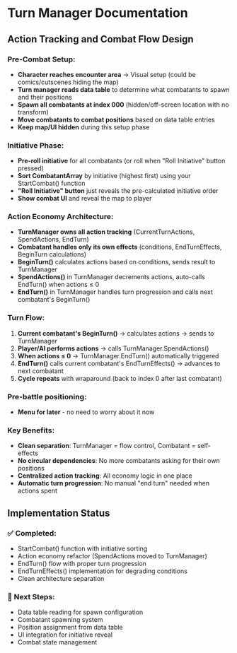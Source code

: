 # Turn Manager Documentation

## Action Tracking and Combat Flow Design

### Pre-Combat Setup:
- **Character reaches encounter area** → Visual setup (could be comics/cutscenes hiding the map)
- **Turn manager reads data table** to determine what combatants to spawn and their positions
- **Spawn all combatants at index 000** (hidden/off-screen location with no transform)
- **Move combatants to combat positions** based on data table entries
- **Keep map/UI hidden** during this setup phase

### Initiative Phase:
- **Pre-roll initiative** for all combatants (or roll when "Roll Initiative" button pressed)
- **Sort CombatantArray** by initiative (highest first) using your StartCombat() function
- **"Roll Initiative" button** just reveals the pre-calculated initiative order
- **Show combat UI** and reveal the map to player

### Action Economy Architecture:
- **TurnManager owns all action tracking** (CurrentTurnActions, SpendActions, EndTurn)
- **Combatant handles only its own effects** (conditions, EndTurnEffects, BeginTurn calculations)
- **BeginTurn()** calculates actions based on conditions, sends result to TurnManager
- **SpendActions()** in TurnManager decrements actions, auto-calls EndTurn() when actions ≤ 0
- **EndTurn()** in TurnManager handles turn progression and calls next combatant's BeginTurn()

### Turn Flow:
1. **Current combatant's BeginTurn()** → calculates actions → sends to TurnManager
2. **Player/AI performs actions** → calls TurnManager.SpendActions()
3. **When actions ≤ 0** → TurnManager.EndTurn() automatically triggered
4. **EndTurn()** calls current combatant's EndTurnEffects() → advances to next combatant
5. **Cycle repeats** with wraparound (back to index 0 after last combatant)

### Pre-battle positioning:
- **Menu for later** - no need to worry about it now

### Key Benefits:
- **Clean separation**: TurnManager = flow control, Combatant = self-effects
- **No circular dependencies**: No more combatants asking for their own positions
- **Centralized action tracking**: All economy logic in one place
- **Automatic turn progression**: No manual "end turn" needed when actions spent

## Implementation Status

### ✅ Completed:
- StartCombat() function with initiative sorting
- Action economy refactor (SpendActions moved to TurnManager)
- EndTurn() flow with proper turn progression
- EndTurnEffects() implementation for degrading conditions
- Clean architecture separation

### 🔄 Next Steps:
- Data table reading for spawn configuration
- Combatant spawning system
- Position assignment from data table
- UI integration for initiative reveal
- Combat state management